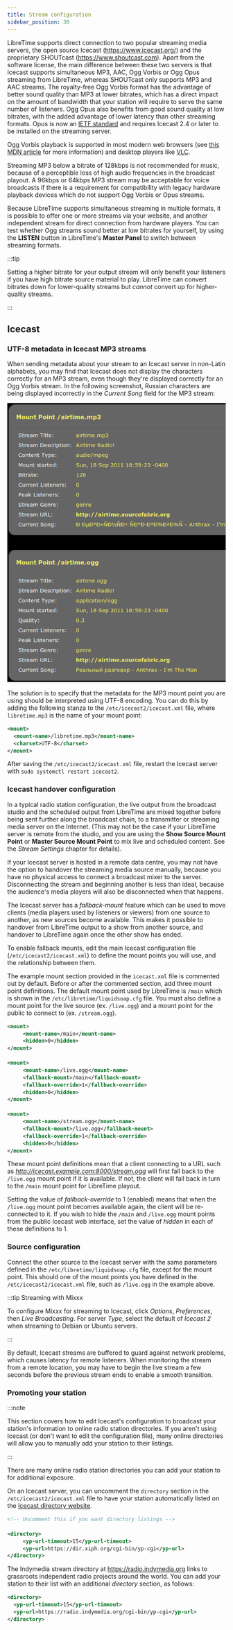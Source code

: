 ```yaml
---
title: Stream configuration
sidebar_position: 30
---
```


LibreTime supports direct connection to two popular streaming media servers, the open source Icecast (https://www.icecast.org/) and the proprietary SHOUTcast (https://www.shoutcast.com). Apart from the software license, the main difference between these two servers is that Icecast supports simultaneous MP3, AAC, Ogg Vorbis or Ogg Opus streaming from LibreTime, whereas SHOUTcast only supports MP3 and AAC streams. The royalty-free Ogg Vorbis format has the advantage of better sound quality than MP3 at lower bitrates, which has a direct impact on the amount of bandwidth that your station will require to serve the same number of listeners. Ogg Opus also benefits from good sound quality at low bitrates, with the added advantage of lower latency than other streaming formats. Opus is now an [IETF standard](https://datatracker.ietf.org/doc/html/rfc6716) and requires Icecast 2.4 or later to be installed on the streaming server.

Ogg Vorbis playback is supported in most modern web browsers (see [this MDN article](https://developer.mozilla.org/en-US/docs/Web/Media/Formats/Audio_codecs#opus) for more information) and desktop players like [VLC](https://www.videolan.org/vlc/).

Streaming MP3 below a bitrate of 128kbps is not recommended for music, because of a perceptible loss of high audio frequencies in the broadcast playout. A 96kbps or 64kbps MP3 stream may be acceptable for voice broadcasts if there is a requirement for compatibility with legacy hardware playback devices which do not support Ogg Vorbis or Opus streams.

Because LibreTime supports simultaneous streaming in multiple formats, it is possible to offer one or more streams via your website, and another independent stream for direct connection from hardware players. You can test whether Ogg streams sound better at low bitrates for yourself, by using the **LISTEN** button in LibreTime's **Master Panel** to switch between streaming formats.

:::tip

Setting a higher bitrate for your output stream will only benefit your listeners if you have high bitrate source material to play. LibreTime can convert bitrates down for lower-quality streams but _cannot_ convert up for higher-quality streams.

:::

## Icecast

### UTF-8 metadata in Icecast MP3 streams

When sending metadata about your stream to an Icecast server in non-Latin alphabets, you may find that Icecast does not display the characters correctly for an MP3 stream, even though they're displayed correctly for an Ogg Vorbis stream. In the following screenshot, Russian characters are being displayed incorrectly in the _Current Song_ field for the MP3 stream:

![](./icecast-screenshot223-icecast_utf-8_metadata.png)

The solution is to specify that the metadata for the MP3 mount point you are using should be interpreted using UTF-8 encoding. You can do this by adding the following stanza to the `/etc/icecast2/icecast.xml` file, where `libretime.mp3` is the name of your mount point:

```xml
<mount>
  <mount-name>/libretime.mp3</mount-name>
  <charset>UTF-8</charset>
</mount>
```

After saving the `/etc/icecast2/icecast.xml` file, restart the Icecast server with `sudo systemctl restart icecast2`.

### Icecast handover configuration

In a typical radio station configuration, the live output from the broadcast studio and the scheduled output from LibreTime are mixed together before being sent further along the broadcast chain, to a transmitter or streaming media server on the Internet. (This may not be the case if your LibreTime server is remote from the studio, and you are using the **Show Source Mount Point** or **Master Source Mount Point** to mix live and scheduled content. See the _Stream Settings_ chapter for details).

If your Icecast server is hosted in a remote data centre, you may not have the option to handover the streaming media source manually, because you have no physical access to connect a broadcast mixer to the server. Disconnecting the stream and beginning another is less than ideal, because the audience's media players will also be disconnected when that happens.

The Icecast server has a _fallback-mount_ feature which can be used to move clients (media players used by listeners or viewers) from one source to another, as new sources become available. This makes it possible to handover from LibreTime output to a show from another source, and handover to LibreTime again once the other show has ended.

To enable fallback mounts, edit the main Icecast configuration file (`/etc/icecast2/icecast.xml`) to define the mount points you will use, and the relationship between them.

The example mount section provided in the `icecast.xml` file is commented out by default. Before or after the commented section, add three mount point definitions. The default mount point used by LibreTime is `/main` which is shown in the `/etc/libretime/liquidsoap.cfg` file. You must also define a mount point for the live source (ex. `/live.ogg`) and a mount point for the public to connect to (ex. `/stream.ogg`).

```xml title="/etc/icecast2/icecast.xml"
<mount>
     <mount-name>/main</mount-name>
     <hidden>0</hidden>
</mount>

<mount>
     <mount-name>/live.ogg</mount-name>
     <fallback-mount>/main</fallback-mount>
     <fallback-override>1</fallback-override>
     <hidden>0</hidden>
</mount>

<mount>
     <mount-name>/stream.ogg</mount-name>
     <fallback-mount>/live.ogg</fallback-mount>
     <fallback-override>1</fallback-override>
     <hidden>0</hidden>
</mount>
```

These mount point definitions mean that a client connecting to a URL such as *http://icecast.example.com:8000/stream.ogg* will first fall back to the `/live.ogg` mount point if it is available. If not, the client will fall back in turn to the `/main` mount point for LibreTime playout.

Setting the value of _fallback-override_ to 1 (enabled) means that when the `/live.ogg` mount point becomes available again, the client will be re-connected to it. If you wish to hide the `/main` and `/live.ogg` mount points from the public Icecast web interface, set the value of _hidden_ in each of these definitions to 1.

### Source configuration

Connect the other source to the Icecast server with the same parameters defined in the `/etc/libretime/liquidsoap.cfg` file, except for the mount point. This should one of the mount points you have defined in the `/etc/icecast2/icecast.xml` file, such as `/live.ogg` in the example above.

:::tip Streaming with Mixxx

To configure Mixxx for streaming to Icecast, click _Options_, _Preferences_, then _Live Broadcasting_. For server _Type_, select the default of _Icecast 2_ when streaming to Debian or Ubuntu servers.

:::

By default, Icecast streams are buffered to guard against network problems, which causes latency for remote listeners. When monitoring the stream from a remote location, you may have to begin the live stream a few seconds before the previous stream ends to enable a smooth transition.

### Promoting your station

:::note

This section covers how to edit Icecast's configuration to broadcast your station's information to online radio station directories. If you aren't using Icecast (or don't want to edit the configuration file), many online directories will allow you to manually add your station to their listings.

:::

There are many online radio station directories you can add your station to for additional exposure.

On an Icecast server, you can uncomment the `directory` section in the `/etc/icecast2/icecast.xml` file to have
your station automatically listed on the [Icecast directory website](https://dir.xiph.org/).

```xml
<!-- Uncomment this if you want directory listings -->

<directory>
     <yp-url-timeout>15</yp-url-timeout>
     <yp-url>https://dir.xiph.org/cgi-bin/yp-cgi</yp-url>
</directory>
```

The Indymedia stream directory at https://radio.indymedia.org links to grassroots independent radio projects around the world. You can add your station to their list with an additional _directory_ section, as follows:

```xml
<directory>
  <yp-url-timeout>15</yp-url-timeout>
  <yp-url>https://radio.indymedia.org/cgi-bin/yp-cgi</yp-url>
</directory>
```
